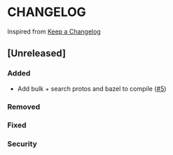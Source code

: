 # CHANGELOG

Inspired from [Keep a Changelog](https://keepachangelog.com/en/1.0.0/)

## [Unreleased]

### Added
- Add bulk + search protos and bazel to compile ([#5](https://github.com/opensearch-project/opensearch-protobufs/pull/5))

### Removed

### Fixed

### Security
